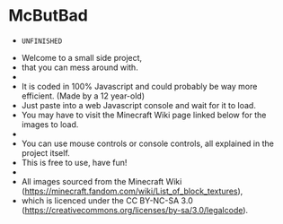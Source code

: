 # McButBad
 *     UNFINISHED
 * Welcome to a small side project,
 * that you can mess around with.
 * 
 * It is coded in 100% Javascript and could probably be way more efficient. (Made by a 12 year-old)
 * Just paste into a web Javascript console and wait for it to load. 
 * You may have to visit the Minecraft Wiki page linked below for the images to load.
 * 
 * You can use mouse controls or console controls, all explained in the project itself.
 * This is free to use, have fun!
 * 
 * All images sourced from the Minecraft Wiki (https://minecraft.fandom.com/wiki/List_of_block_textures), 
 * which is licenced under the CC BY-NC-SA 3.0 (https://creativecommons.org/licenses/by-sa/3.0/legalcode).
